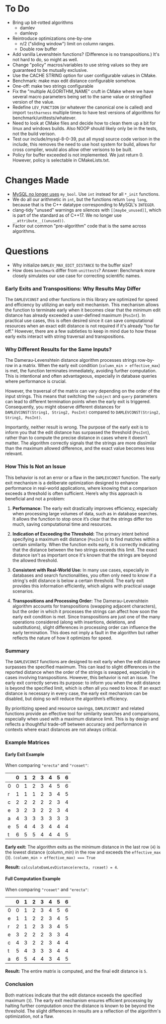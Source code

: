# To Do

 - Bring up bit-rotted algorithms
   - damlev
   - damlevp
 - Reintroduce optimizations one-by-one
   - n/2 ("sliding window") limit on column ranges.
   - Double row buffer
 - Add vanilla Levenshtein functions? (Difference is no transpositions.) It's not hard to do, so might as well.
 - Change "policy" macros/variables to use string values so they are guaranteed to be mutually exclusive.
 - Use the CACHE STRING option for user configurable values in CMake.
 - Benchmark: make max edit distance configurable somehow.
 - One-off: make two strings configurable
 - Fix the "multiple ALGORITHM_NAME" cruft in CMake where we have several macro parameters being set to the same value or stringified version of the value.
 - Redefine `LEV_FUNCTION` (or whatever the canonical one is called) and import `testharness` multiple times to have test versions of algorithms for benchmark/unittests/whatever.
- Need to look at CMake files and decide how to clean them up a bit for linux and windows builds.  Also NOOP should likely only be in the tests, not the build verison.
- Test our include/mysql-8-0-39, put all mysql source code verison in the include, this removes the need to use host system for build, allows for cross complier, would alos allow other verisons to be built.
- Policy for buffer exceeded is not implemented. We just return 0. However, policy is selectable in CMakeLists.txt.

# Changes Made

- [MySQL no longer uses](https://dev.mysql.com/doc/relnotes/mysql/8.0/en/news-8-0-1.html#mysqld-8-0-1-compiling)
  `my_bool`. Use `int` instead for all `*_init` functions.
- We do all our arithmetic in `int`, but the functions return `long long`, because that is the C++ datatype corresponding to MySQL's `INTEGER`.
- clang-tidy "unused" warnings are silences with `[[maybe_unused]]`, which is part of the standard as of C++17. We no longer use `__attribute__((unused))`.
- Factor out common "pre-algorithm" code that is the same across algorithms.


# Questions

 * Why initialize `DAMLEV_MAX_EDIT_DISTANCE` to the buffer size?
 * How does `benchmark` differ from `unittests`? Answer: Benchmark more closely simulates our use case for correcting scientific names.



### Early Exits and Transpositions: Why Results May Differ

The `DAMLEVCONST` and other functions in this library are optimized for speed and efficiency by utilizing an early exit mechanism. This mechanism allows the function to terminate early when it becomes clear that the minimum edit distance has already exceeded a user-defined maximum (`PosInt`). In practical use cases, this is often desired since it can save computational resources when an exact edit distance is not required if it's already "too far off." However, there are a few subtleties to keep in mind due to how these early exits interact with string traversal and transpositions.

### Why Different Results for the Same Inputs?

The Damerau-Levenshtein distance algorithm processes strings row-by-row in a matrix. When the early exit condition (`column_min > effective_max`) is met, the function terminates immediately, avoiding further computation. This is intentional and often advantageous, especially in database queries where performance is crucial.

However, the traversal of the matrix can vary depending on the order of the input strings. This means that switching the `subject` and `query` parameters can lead to different termination points when the early exit is triggered. Consequently, you might observe different distances for `DAMLEVCONST(String1, String2, PosInt)` compared to `DAMLEVCONST(String2, String1, PosInt)`.

Importantly, neither result is wrong. The purpose of the early exit is to inform you that the edit distance has surpassed the threshold (`PosInt`), rather than to compute the precise distance in cases where it doesn’t matter. The algorithm correctly signals that the strings are more dissimilar than the maximum allowed difference, and the exact value becomes less relevant.

### How This Is Not an Issue

This behavior is not an error or a flaw in the `DAMLEVCONST` function. The early exit mechanism is a deliberate optimization designed to enhance performance in real-world applications, where knowing that a comparison exceeds a threshold is often sufficient. Here’s why this approach is beneficial and not a problem:

1. **Performance:** The early exit drastically improves efficiency, especially when processing large volumes of data, such as in database searches. It allows the function to stop once it’s clear that the strings differ too much, saving computational time and resources.

2. **Indication of Exceeding the Threshold:** The primary intent behind specifying a maximum edit distance (`PosInt`) is to find matches within a certain similarity. When the function exits early, it is correctly indicating that the distance between the two strings exceeds this limit. The exact distance isn't as important once it's known that the strings are beyond the allowed threshold.

3. **Consistent with Real-World Use:** In many use cases, especially in databases and search functionalities, you often only need to know if a string's edit distance is below a certain threshold. The early exit provides this information efficiently, which aligns with practical usage scenarios.

4. **Transpositions and Processing Order:** The Damerau-Levenshtein algorithm accounts for transpositions (swapping adjacent characters), but the order in which it processes the strings can affect how soon the early exit condition is met. Since transpositions are just one of the many operations considered (along with insertions, deletions, and substitutions), slight differences in processing order can influence the early termination. This does not imply a fault in the algorithm but rather reflects the nature of how it optimizes for speed.

### Summary

The `DAMLEVCONST` functions are designed to exit early when the edit distance surpasses the specified maximum. This can lead to slight differences in the reported distance when the order of the strings is swapped, especially in cases involving transpositions. However, this behavior is not an issue. The early exit correctly serves its purpose: to inform you when the edit distance is beyond the specified limit, which is often all you need to know. If an exact distance is necessary in every case, the early exit mechanism can be disabled, but doing so will reduce the algorithm’s efficiency.

By prioritizing speed and resource savings, `DAMLEVCONST` and related functions provide an effective tool for similarity searches and comparisons, especially when used with a maximum distance limit. This is by design and reflects a thoughtful trade-off between accuracy and performance in contexts where exact distances are not always critical.

### Example Matrices

#### Early Exit Example

When comparing `"erecta"` and `"rceaet"`:

|   | 0 | 1 | 2 | 3 | 4 | 5 | 6 |
|---|---|---|---|---|---|---|---|
| 0 | 0 | 1 | 2 | 3 | 4 | 5 | 6 |
| r | 1 | 1 | 1 | 2 | 3 | 4 | 5 |
| c | 2 | 2 | 2 | 2 | 2 | 3 | 4 |
| e | 3 | 2 | 3 | 2 | 2 | 3 | 4 |
| a | 4 | 3 | 3 | 3 | 3 | 3 | 3 |
| e | 5 | 4 | 4 | 3 | 4 | 4 | 4 |
| t | 6 | 5 | 5 | 4 | 4 | 4 | 5 |

**Early exit:** The algorithm exits as the minimum distance in the last row (`4`) is the lowest distance (column_min) in the row and exceeds the `effective_max` (`3`).
`(column_min > effective_max) === True`

**Result:** `calculateDamLevDistance(erecta, rceaet) = 4`.

#### Full Computation Example

When comparing `"rceaet"` and `"erecta"`:

|   | 0 | 1 | 2 | 3 | 4 | 5 | 6 |
|---|---|---|---|---|---|---|---|
| 0 | 0 | 1 | 2 | 3 | 4 | 5 | 6 |
| e | 1 | 1 | 2 | 2 | 3 | 4 | 5 |
| r | 2 | 1 | 2 | 3 | 3 | 4 | 5 |
| e | 3 | 2 | 2 | 2 | 3 | 3 | 4 |
| c | 4 | 3 | 2 | 2 | 3 | 4 | 4 |
| t | 5 | 4 | 3 | 3 | 3 | 4 | 4 |
| a | 6 | 5 | 4 | 4 | 3 | 4 | 5 |

**Result:** The entire matrix is computed, and the final edit distance is `5`.

### Conclusion

Both matrices indicate that the edit distance exceeds the specified maximum (`3`). The early exit mechanism ensures efficient processing by halting further computation once the distance is known to be beyond the threshold. The slight differences in results are a reflection of the algorithm's optimization, not a flaw.
